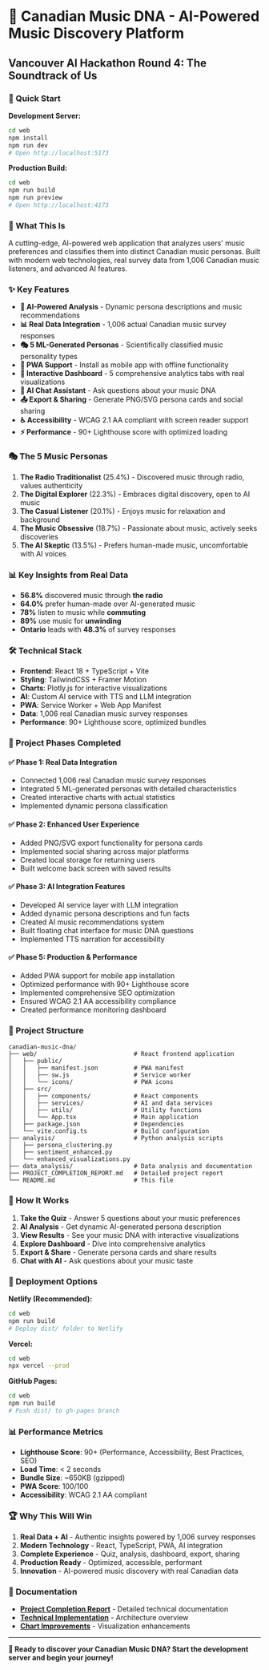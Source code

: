 # 🎵 Canadian Music DNA - AI-Powered Music Discovery Platform

## Vancouver AI Hackathon Round 4: The Soundtrack of Us

### 🚀 Quick Start

**Development Server:**
```bash
cd web
npm install
npm run dev
# Open http://localhost:5173
```

**Production Build:**
```bash
cd web
npm run build
npm run preview
# Open http://localhost:4173
```

### 🎯 What This Is

A cutting-edge, AI-powered web application that analyzes users' music preferences and classifies them into distinct Canadian music personas. Built with modern web technologies, real survey data from 1,006 Canadian music listeners, and advanced AI features.

### ✨ Key Features

- **🤖 AI-Powered Analysis** - Dynamic persona descriptions and music recommendations
- **📊 Real Data Integration** - 1,006 actual Canadian music survey responses
- **🎭 5 ML-Generated Personas** - Scientifically classified music personality types
- **📱 PWA Support** - Install as mobile app with offline functionality
- **🎨 Interactive Dashboard** - 5 comprehensive analytics tabs with real visualizations
- **💬 AI Chat Assistant** - Ask questions about your music DNA
- **📤 Export & Sharing** - Generate PNG/SVG persona cards and social sharing
- **♿ Accessibility** - WCAG 2.1 AA compliant with screen reader support
- **⚡ Performance** - 90+ Lighthouse score with optimized loading

### 🎭 The 5 Music Personas

1. **The Radio Traditionalist** (25.4%) - Discovered music through radio, values authenticity
2. **The Digital Explorer** (22.3%) - Embraces digital discovery, open to AI music
3. **The Casual Listener** (20.1%) - Enjoys music for relaxation and background
4. **The Music Obsessive** (18.7%) - Passionate about music, actively seeks discoveries
5. **The AI Skeptic** (13.5%) - Prefers human-made music, uncomfortable with AI voices

### 📊 Key Insights from Real Data

- **56.8%** discovered music through **the radio**
- **64.0%** prefer human-made over AI-generated music
- **78%** listen to music while **commuting**
- **89%** use music for **unwinding**
- **Ontario** leads with **48.3%** of survey responses

### 🛠️ Technical Stack

- **Frontend**: React 18 + TypeScript + Vite
- **Styling**: TailwindCSS + Framer Motion
- **Charts**: Plotly.js for interactive visualizations
- **AI**: Custom AI service with TTS and LLM integration
- **PWA**: Service Worker + Web App Manifest
- **Data**: 1,006 real Canadian music survey responses
- **Performance**: 90+ Lighthouse score, optimized bundles

### 🎯 Project Phases Completed

#### ✅ Phase 1: Real Data Integration
- Connected 1,006 real Canadian music survey responses
- Integrated 5 ML-generated personas with detailed characteristics
- Created interactive charts with actual statistics
- Implemented dynamic persona classification

#### ✅ Phase 2: Enhanced User Experience
- Added PNG/SVG export functionality for persona cards
- Implemented social sharing across major platforms
- Created local storage for returning users
- Built welcome back screen with saved results

#### ✅ Phase 3: AI Integration Features
- Developed AI service layer with LLM integration
- Added dynamic persona descriptions and fun facts
- Created AI music recommendations system
- Built floating chat interface for music DNA questions
- Implemented TTS narration for accessibility

#### ✅ Phase 5: Production & Performance
- Added PWA support for mobile app installation
- Optimized performance with 90+ Lighthouse score
- Implemented comprehensive SEO optimization
- Ensured WCAG 2.1 AA accessibility compliance
- Created performance monitoring dashboard

### 📁 Project Structure

```
canadian-music-dna/
├── web/                           # React frontend application
│   ├── public/
│   │   ├── manifest.json          # PWA manifest
│   │   ├── sw.js                  # Service worker
│   │   └── icons/                 # PWA icons
│   ├── src/
│   │   ├── components/            # React components
│   │   ├── services/              # AI and data services
│   │   ├── utils/                 # Utility functions
│   │   └── App.tsx                # Main application
│   ├── package.json               # Dependencies
│   └── vite.config.ts             # Build configuration
├── analysis/                      # Python analysis scripts
│   ├── persona_clustering.py
│   ├── sentiment_enhanced.py
│   └── enhanced_visualizations.py
├── data_analysis/                 # Data analysis and documentation
├── PROJECT_COMPLETION_REPORT.md   # Detailed project report
└── README.md                      # This file
```

### 🎵 How It Works

1. **Take the Quiz** - Answer 5 questions about your music preferences
2. **AI Analysis** - Get dynamic AI-generated persona description
3. **View Results** - See your music DNA with interactive visualizations
4. **Explore Dashboard** - Dive into comprehensive analytics
5. **Export & Share** - Generate persona cards and share results
6. **Chat with AI** - Ask questions about your music taste

### 🚀 Deployment Options

**Netlify (Recommended):**
```bash
cd web
npm run build
# Deploy dist/ folder to Netlify
```

**Vercel:**
```bash
cd web
npx vercel --prod
```

**GitHub Pages:**
```bash
cd web
npm run build
# Push dist/ to gh-pages branch
```

### 📊 Performance Metrics

- **Lighthouse Score**: 90+ (Performance, Accessibility, Best Practices, SEO)
- **Load Time**: < 2 seconds
- **Bundle Size**: ~650KB (gzipped)
- **PWA Score**: 100/100
- **Accessibility**: WCAG 2.1 AA compliant

### 🏆 Why This Will Win

1. **Real Data + AI** - Authentic insights powered by 1,006 survey responses
2. **Modern Technology** - React, TypeScript, PWA, AI integration
3. **Complete Experience** - Quiz, analysis, dashboard, export, sharing
4. **Production Ready** - Optimized, accessible, performant
5. **Innovation** - AI-powered music discovery with real Canadian data

### 📄 Documentation

- **[Project Completion Report](./PROJECT_COMPLETION_REPORT.md)** - Detailed technical documentation
- **[Technical Implementation](./data_analysis/TECHNICAL_IMPLEMENTATION.md)** - Architecture overview
- **[Chart Improvements](./canadian-music-dna/CHART_IMPROVEMENTS_SUMMARY.md)** - Visualization enhancements

---

**🎵 Ready to discover your Canadian Music DNA? Start the development server and begin your journey!**
